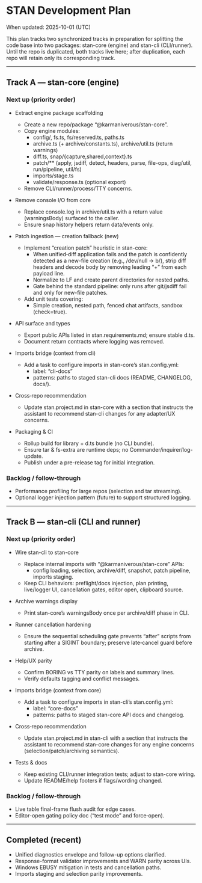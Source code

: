# STAN Development Plan

When updated: 2025-10-01 (UTC)

This plan tracks two synchronized tracks in preparation for splitting the code base into two packages: stan-core (engine) and stan-cli (CLI/runner). Until the repo is duplicated, both tracks live here; after duplication, each repo will retain only its corresponding track.

---

## Track A — stan-core (engine)

### Next up (priority order)

- Extract engine package scaffolding
  - Create a new repo/package “@karmaniverous/stan-core”.
  - Copy engine modules:
    - config/, fs.ts, fs/reserved.ts, paths.ts
    - archive.ts (+ archive/constants.ts), archive/util.ts (return warnings)
    - diff.ts, snap/{capture,shared,context}.ts
    - patch/\*\* (apply, jsdiff, detect, headers, parse, file-ops, diag/util, run/pipeline, util/fs)
    - imports/stage.ts
    - validate/response.ts (optional export)
  - Remove CLI/runner/process/TTY concerns.

- Remove console I/O from core
  - Replace console.log in archive/util.ts with a return value (warningsBody) surfaced to the caller.
  - Ensure snap history helpers return data/events only.

- Patch ingestion — creation fallback (new)
  - Implement “creation patch” heuristic in stan-core:
    - When unified‑diff application fails and the patch is confidently detected as a new-file creation (e.g., /dev/null → b/<path>), strip diff headers and decode body by removing leading “+” from each payload line.
    - Normalize to LF and create parent directories for nested paths.
    - Gate behind the standard pipeline: only runs after git/jsdiff fail and only for new-file patches.
  - Add unit tests covering:
    - Simple creation, nested path, fenced chat artifacts, sandbox (check=true).

- API surface and types
  - Export public APIs listed in stan.requirements.md; ensure stable d.ts.
  - Document return contracts where logging was removed.

- Imports bridge (context from cli)
  - Add a task to configure imports in stan-core’s stan.config.yml:
    - label: “cli-docs”
    - patterns: paths to staged stan-cli docs (README, CHANGELOG, docs/).

- Cross‑repo recommendation
  - Update stan.project.md in stan-core with a section that instructs the assistant to recommend stan-cli changes for any adapter/UX concerns.

- Packaging & CI
  - Rollup build for library + d.ts bundle (no CLI bundle).
  - Ensure tar & fs-extra are runtime deps; no Commander/inquirer/log-update.
  - Publish under a pre-release tag for initial integration.

### Backlog / follow‑through

- Performance profiling for large repos (selection and tar streaming).
- Optional logger injection pattern (future) to support structured logging.

---

## Track B — stan-cli (CLI and runner)

### Next up (priority order)

- Wire stan-cli to stan-core
  - Replace internal imports with “@karmaniverous/stan-core” APIs:
    - config loading, selection, archive/diff, snapshot, patch pipeline, imports staging.
  - Keep CLI behaviors: preflight/docs injection, plan printing, live/logger UI, cancellation gates, editor open, clipboard source.

- Archive warnings display
  - Print stan-core’s warningsBody once per archive/diff phase in CLI.

- Runner cancellation hardening
  - Ensure the sequential scheduling gate prevents “after” scripts from starting after a SIGINT boundary; preserve late‑cancel guard before archive.

- Help/UX parity
  - Confirm BORING vs TTY parity on labels and summary lines.
  - Verify defaults tagging and conflict messages.

- Imports bridge (context from core)
  - Add a task to configure imports in stan-cli’s stan.config.yml:
    - label: “core-docs”
    - patterns: paths to staged stan-core API docs and changelog.

- Cross‑repo recommendation
  - Update stan.project.md in stan-cli with a section that instructs the assistant to recommend stan-core changes for any engine concerns (selection/patch/archiving semantics).

- Tests & docs
  - Keep existing CLI/runner integration tests; adjust to stan-core wiring.
  - Update README/help footers if flags/wording changed.

### Backlog / follow‑through

- Live table final-frame flush audit for edge cases.
- Editor-open gating policy doc (“test mode” and force‑open).

---

## Completed (recent)

- Unified diagnostics envelope and follow-up options clarified.
- Response-format validator improvements and WARN parity across UIs.
- Windows EBUSY mitigation in tests and cancellation paths.
- Imports staging and selection parity improvements.
